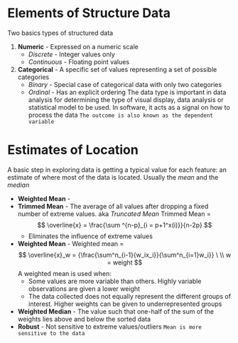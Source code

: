 # Elements of Structure Data
Two basics types of structured data
1. **Numeric** - Expressed on a numeric scale
	- *Discrete* - Integer values only
	- *Continuous* - Floating point values
2. **Categorical** - A specific set of values representing a set of possible categories
	- *Binary* - Special case of categorical data with only two categories
	- *Ordinal* - Has an explicit ordering
The data type is important in data analysis for determining the type of visual display, data analysis or statistical model to be used. In software, it acts as a signal on how to process the data
`The outcome is also known as the dependent variable`

# Estimates of Location
A basic step in exploring data is getting a typical value for each feature: an estimate of where most of the data is located. Usually the *mean* and the *median*
- **Weighted Mean**  - 
- **Trimmed Mean** - The average of all values after dropping a fixed number of extreme values. aka *Truncated Mean*
	Trimmed Mean =     $$	 \overline{x} = \frac{\sum ^{n-p}_{i = p+1^x(i)}}{n-2p}  $$
	- Eliminates the influence of extreme values
- **Weighted Mean** - 
	Weighted mean = $$ \overline{x}_w = {\frac{\sum^n_{i-1}{w_ix_i}}{\sum^n_{i=1}w_i}} \ \\	 w = weight 
	$$
	A weighted mean is used when:
	- Some values are more variable than others. Highly variable observations are given a lower weight
	- The data collected does not equally represent the different groups of interest. Higher weights can be given to underrepresented groups
- **Weighted Median** - The value such that one-half of the sum of the weights lies above and below the sorted data
- **Robust** - Not sensitive to extreme values/outliers
`Mean is more sensitive to the data`